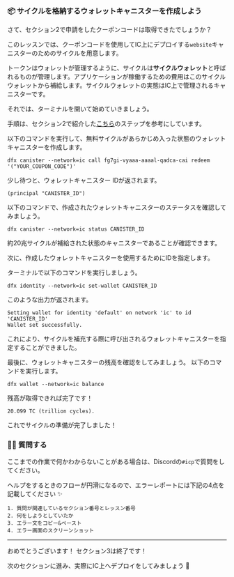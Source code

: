 ### 📦 サイクルを格納するウォレットキャニスターを作成しよう

さて、セクション2で申請をしたクーポンコードは取得できたでしょうか？

このレッスンでは、クーポンコードを使用してIC上にデプロイする`website`キャニスターのためのサイクルを用意します。

トークンはウォレットが管理するように、サイクルは**サイクルウォレット**と呼ばれるものが管理します。アプリケーションが稼働するための費用はこのサイクルウォレットから補給します。サイクルウォレットの実態はIC上で管理されるキャニスターです。

それでは、ターミナルを開いて始めていきましょう。

手順は、セクション2で紹介した[こちら](https://anv4y-qiaaa-aaaal-qaqxq-cai.ic0.app/)のステップを参考にしています。

以下のコマンドを実行して、無料サイクルがあらかじめ入った状態のウォレットキャニスターを作成します。

```
dfx canister --network=ic call fg7gi-vyaaa-aaaal-qadca-cai redeem '("YOUR_COUPON_CODE")'
```

少し待つと、ウォレットキャニスター IDが返されます。

```
(principal "CANISTER_ID")
```

以下のコマンドで、作成されたウォレットキャニスターのステータスを確認してみましょう。

```
dfx canister --network=ic status CANISTER_ID
```

約20兆サイクルが補給された状態のキャニスターであることが確認できます。

次に、作成したウォレットキャニスターを使用するためにIDを指定します。

ターミナルで以下のコマンドを実行しましょう。

```
dfx identity --network=ic set-wallet CANISTER_ID
```

このような出力が返されます。

```
Setting wallet for identity 'default' on network 'ic' to id 'CANISTER_ID'
Wallet set successfully.
```

これにより、サイクルを補充する際に呼び出されるウォレットキャニスターを指定することができました。

最後に、ウォレットキャニスターの残高を確認をしてみましょう。
以下のコマンドを実行します。

```
dfx wallet --network=ic balance
```

残高が取得できれば完了です！

```
20.099 TC (trillion cycles).
```

これでサイクルの準備が完了しました！

### 🙋‍♂️ 質問する

ここまでの作業で何かわからないことがある場合は、Discordの`#icp`で質問をしてください。

ヘルプをするときのフローが円滑になるので、エラーレポートには下記の4点を記載してください ✨

```
1. 質問が関連しているセクション番号とレッスン番号
2. 何をしようとしていたか
3. エラー文をコピー&ペースト
4. エラー画面のスクリーンショット
```

---

おめでとうございます！ セクション3は終了です！

次のセクションに進み、実際にIC上へデプロイをしてみましょう 🚀
